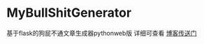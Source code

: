 # MyBullShitGenerator
基于flask的狗屁不通文章生成器pythonweb版
详细可查看 [博客传送门](https://blog.csdn.net/SuperBetterMan/article/details/106658304)
